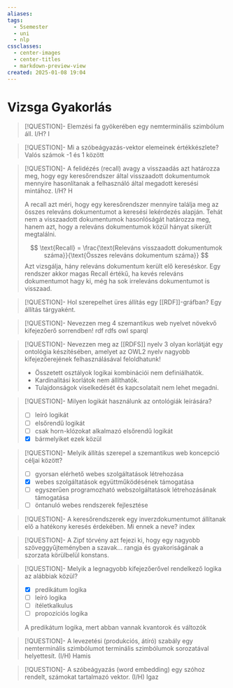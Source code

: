```yaml
---
aliases: 
tags:
  - 5semester
  - uni
  - nlp
cssclasses:
  - center-images
  - center-titles
  - markdown-preview-view
created: 2025-01-08 19:04
---
```

# Vizsga Gyakorlás


> [!QUESTION]- Elemzési fa gyökerében egy nemterminális szimbólum áll. I/H?
> I


> [!QUESTION]- Mi a szóbeágyazás-vektor elemeinek értékkészlete?
> Valós számok -1 és 1 között

>[!QUESTION]- A felidézés (recall) avagy a visszaadás azt határozza meg, hogy egy keresőrendszer által visszaadott dokumentumok mennyire hasonlítanak a felhasználó által megadott keresési mintához. I/H?
>H
>
>A recall azt méri, hogy egy keresőrendszer mennyire találja meg az összes releváns dokumentumot a keresési lekérdezés alapján. Tehát nem a visszaadott dokumentumok hasonlóságát határozza meg, hanem azt, hogy a releváns dokumentumok közül hányat sikerült megtalálni.
>
> $$
>\text{Recall} = \frac{\text{Releváns visszaadott dokumentumok száma}}{\text{Összes releváns dokumentum száma}}
>$$ 
>Azt vizsgálja, hány releváns dokumentum került elő kereséskor. Egy rendszer akkor magas Recall értékű, ha kevés releváns dokumentumot hagy ki, még ha sok irreleváns dokumentumot is visszaad.

>[!QUESTION]- Hol szerepelhet üres állítás egy [[RDF]]-gráfban?
>Egy állítás tárgyaként.

>[!QUESTION]- Nevezzen meg 4 szemantikus web nyelvet növekvő kifejezőerő sorrendben!
>rdf
>rdfs
>owl
>sparql

>[!QUESTION]- Nevezzen meg az [[RDFS]] nyelv 3 olyan korlátját egy ontológia készítésében, amelyet az OWL2 nyelv nagyobb kifejezőerejének felhasználásával feloldhatunk!
>- Összetett osztályok logikai kombinációi nem definiálhatók.
>- Kardinalitási korlátok nem állíthatók.
>- Tulajdonságok viselkedését és kapcsolatait nem lehet megadni.

>[!QUESTION]- Milyen logikát használunk az ontológiák leírására?
>- [ ] leíró logikát
>- [ ] elsőrendű logikát
>- [ ] csak horn-klózokat alkalmazó elsőrendű logikát
>- [x] bármelyiket ezek közül


> [!QUESTION]- Melyik állítás szerepel a szemantikus web koncepció céljai között?
> - [ ] gyorsan elérhető webes szolgáltatások létrehozása
> - [x] webes szolgáltatások együttműködésének támogatása
> - [ ] egyszerűen programozható webszolgáltatások létrehozásának támogatása
> - [ ] öntanuló webes rendszerek fejlesztése


> [!QUESTION]-  A keresőrendszerek egy inverzdokumentumot állítanak elő a hatékony keresés érdekében. Mi ennek a neve?
> index

>[!QUESTION]- A Zipf törvény azt fejezi ki, hogy egy nagyobb szöveggyűjteményben a szavak...
>rangja és gyakoriságának a szorzata körülbelül konstans.


> [!QUESTION]- Melyik a legnagyobb kifejezőerővel rendelkező logika az alábbiak közül?
>- [x] predikátum logika
>- [ ] leíró logika
>- [ ] ítéletkalkulus
>- [ ] propozíciós logika
>
>A predikátum logika, mert abban vannak kvantorok és változók

> [!QUESTION]- A levezetési (produkciós, átíró) szabály egy nemterminális szimbólumot terminális szimbólumok sorozatával helyettesít. (I/H)
> Hamis


> [!QUESTION]- A szóbeágyazás (word embedding) egy szóhoz rendelt, számokat tartalmazó vektor. (I/H)
> Igaz



